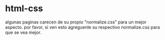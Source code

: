 # html-css
algunas paginas carecen de su propio "normalize.css" para un mejor aspecto. por favor, si ven esto agreguenle su respectivo normalize.css para que se vea mejor.
